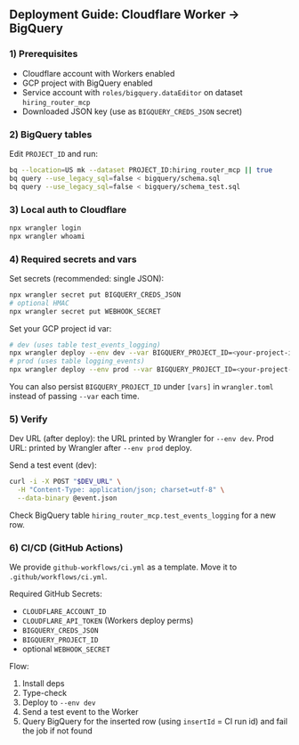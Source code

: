 ## Deployment Guide: Cloudflare Worker → BigQuery

### 1) Prerequisites
- Cloudflare account with Workers enabled
- GCP project with BigQuery enabled
- Service account with `roles/bigquery.dataEditor` on dataset `hiring_router_mcp`
- Downloaded JSON key (use as `BIGQUERY_CREDS_JSON` secret)

### 2) BigQuery tables
Edit `PROJECT_ID` and run:
```bash
bq --location=US mk --dataset PROJECT_ID:hiring_router_mcp || true
bq query --use_legacy_sql=false < bigquery/schema.sql
bq query --use_legacy_sql=false < bigquery/schema_test.sql
```

### 3) Local auth to Cloudflare
```bash
npx wrangler login
npx wrangler whoami
```

### 4) Required secrets and vars
Set secrets (recommended: single JSON):
```bash
npx wrangler secret put BIGQUERY_CREDS_JSON
# optional HMAC
npx wrangler secret put WEBHOOK_SECRET
```

Set your GCP project id var:
```bash
# dev (uses table test_events_logging)
npx wrangler deploy --env dev --var BIGQUERY_PROJECT_ID=<your-project-id>
# prod (uses table logging_events)
npx wrangler deploy --env prod --var BIGQUERY_PROJECT_ID=<your-project-id>
```

You can also persist `BIGQUERY_PROJECT_ID` under `[vars]` in `wrangler.toml` instead of passing `--var` each time.

### 5) Verify
Dev URL (after deploy): the URL printed by Wrangler for `--env dev`.
Prod URL: printed by Wrangler after `--env prod` deploy.

Send a test event (dev):
```bash
curl -i -X POST "$DEV_URL" \
  -H "Content-Type: application/json; charset=utf-8" \
  --data-binary @event.json
```

Check BigQuery table `hiring_router_mcp.test_events_logging` for a new row.

### 6) CI/CD (GitHub Actions)
We provide `github-workflows/ci.yml` as a template. Move it to `.github/workflows/ci.yml`.

Required GitHub Secrets:
- `CLOUDFLARE_ACCOUNT_ID`
- `CLOUDFLARE_API_TOKEN` (Workers deploy perms)
- `BIGQUERY_CREDS_JSON`
- `BIGQUERY_PROJECT_ID`
- optional `WEBHOOK_SECRET`

Flow:
1. Install deps
2. Type-check
3. Deploy to `--env dev`
4. Send a test event to the Worker
5. Query BigQuery for the inserted row (using `insertId` = CI run id) and fail the job if not found
